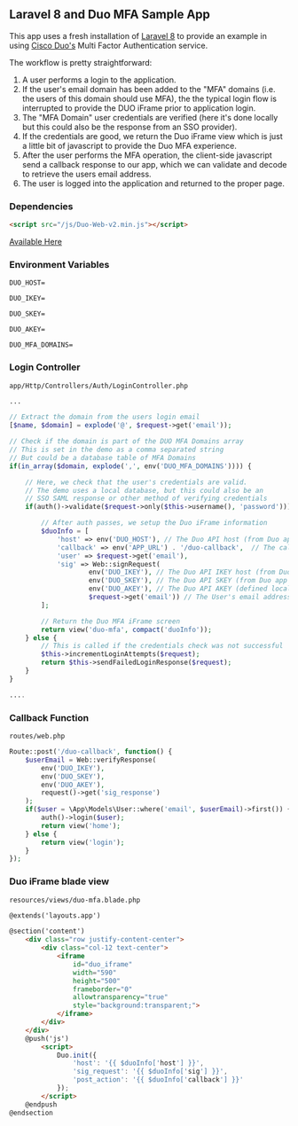 ## Laravel 8 and Duo MFA Sample App

This app uses a fresh installation of [Laravel 8](https://laravel.com/) to provide an example in using [Cisco Duo's](https://duo.com/) Multi Factor Authentication service.

The workflow is pretty straightforward:

1. A user performs a login to the application.
2. If the user's email domain has been added to the "MFA" domains (i.e. the users of this domain should use MFA), the the typical login flow is interrupted to provide the DUO iFrame prior to application login.
3. The "MFA Domain" user credentials are verified (here it's done locally but this could also be the response from an SSO provider).
4. If the credentials are good, we return the Duo iFrame view which is just a little bit of javascript to provide the Duo MFA experience.
5. After the user performs the MFA operation, the client-side javascript send a callback response to our app, which we can validate and decode to retrieve the users email address.
6. The user is logged into the application and returned to the proper page.

### Dependencies
```html
<script src="/js/Duo-Web-v2.min.js"></script>
```
[Available Here](https://raw.githubusercontent.com/duosecurity/duo_php/master/js/Duo-Web-v2.min.js)

### Environment Variables
`DUO_HOST=`

`DUO_IKEY=`

`DUO_SKEY=`

`DUO_AKEY=`

`DUO_MFA_DOMAINS=`

### Login Controller
`app/Http/Controllers/Auth/LoginController.php`
```php
...

// Extract the domain from the users login email
[$name, $domain] = explode('@', $request->get('email'));

// Check if the domain is part of the DUO MFA Domains array
// This is set in the demo as a comma separated string
// But could be a database table of MFA Domains
if(in_array($domain, explode(',', env('DUO_MFA_DOMAINS')))) {

    // Here, we check that the user's credentials are valid.
    // The demo uses a local database, but this could also be an
    // SSO SAML response or other method of verifying credentials
    if(auth()->validate($request->only($this->username(), 'password'))) {

        // After auth passes, we setup the Duo iFrame information
        $duoInfo = [
            'host' => env('DUO_HOST'), // The Duo API host (from Duo app portal)
            'callback' => env('APP_URL') . '/duo-callback',  // The callback to send a response after MFA completes
            'user' => $request->get('email'),
            'sig' => Web::signRequest(
                    env('DUO_IKEY'), // The Duo API IKEY host (from Duo app portal)
                    env('DUO_SKEY'), // The Duo API SKEY (from Duo app portal)
                    env('DUO_AKEY'), // The Duo API AKEY (defined locally)
                    $request->get('email')) // The User's email address
        ];

        // Return the Duo MFA iFrame screen
        return view('duo-mfa', compact('duoInfo'));
    } else {
        // This is called if the credentials check was not successful
        $this->incrementLoginAttempts($request);
        return $this->sendFailedLoginResponse($request);
    }
}

....
```

### Callback Function

`routes/web.php`

```php
Route::post('/duo-callback', function() {
    $userEmail = Web::verifyResponse(
        env('DUO_IKEY'),
        env('DUO_SKEY'),
        env('DUO_AKEY'),
        request()->get('sig_response')
    );
    if($user = \App\Models\User::where('email', $userEmail)->first()) {
        auth()->login($user);
        return view('home');
    } else {
        return view('login');
    }
});
```

### Duo iFrame blade view

`resources/views/duo-mfa.blade.php`

```html
@extends('layouts.app')

@section('content')
    <div class="row justify-content-center">
        <div class="col-12 text-center">
            <iframe
                id="duo_iframe"
                width="590"
                height="500"
                frameborder="0"
                allowtransparency="true"
                style="background:transparent;">
            </iframe>
        </div>
    </div>
    @push('js')
        <script>
            Duo.init({
                'host': '{{ $duoInfo['host'] }}',
                'sig_request': '{{ $duoInfo['sig'] }}',
                'post_action': '{{ $duoInfo['callback'] }}'
            });
        </script>
    @endpush
@endsection


```
